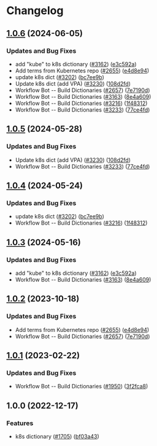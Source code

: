 # Changelog

## [1.0.6](https://github.com/kevintraver/cspell-dicts/compare/@cspell/dict-k8s-v1.0.5...@cspell/dict-k8s@1.0.6) (2024-06-05)


### Updates and Bug Fixes

* add "kube" to k8s dictionary ([#3162](https://github.com/kevintraver/cspell-dicts/issues/3162)) ([e3c592a](https://github.com/kevintraver/cspell-dicts/commit/e3c592a459089d0df1d8fdb1f1fc1f017e4b2fd4))
* Add terms from Kubernetes repo ([#2655](https://github.com/kevintraver/cspell-dicts/issues/2655)) ([e4d8e94](https://github.com/kevintraver/cspell-dicts/commit/e4d8e9434efb4610adebee086b9ba78379b05bc0))
* update k8s dict ([#3202](https://github.com/kevintraver/cspell-dicts/issues/3202)) ([bc7ee9b](https://github.com/kevintraver/cspell-dicts/commit/bc7ee9b4f30d44bd4f561e00ef6eb5be63062bf4))
* Update k8s dict (add VPA) ([#3230](https://github.com/kevintraver/cspell-dicts/issues/3230)) ([108d2fd](https://github.com/kevintraver/cspell-dicts/commit/108d2fdabb2955d881b561463f4c26fbd3f06224))
* Workflow Bot -- Build Dictionaries ([#2657](https://github.com/kevintraver/cspell-dicts/issues/2657)) ([7e7190d](https://github.com/kevintraver/cspell-dicts/commit/7e7190d1165246cf5fd85c58bd52531b6b722958))
* Workflow Bot -- Build Dictionaries ([#3163](https://github.com/kevintraver/cspell-dicts/issues/3163)) ([8e4a609](https://github.com/kevintraver/cspell-dicts/commit/8e4a609fe11b56d1624fdd9cb4969ed5f37d6d18))
* Workflow Bot -- Build Dictionaries ([#3216](https://github.com/kevintraver/cspell-dicts/issues/3216)) ([1f48312](https://github.com/kevintraver/cspell-dicts/commit/1f483125280d927cfb94faca357f5b18baa5c29c))
* Workflow Bot -- Build Dictionaries ([#3233](https://github.com/kevintraver/cspell-dicts/issues/3233)) ([77ce4fd](https://github.com/kevintraver/cspell-dicts/commit/77ce4fd2d8eb7b379b701c63614a5cfb565c03ec))

## [1.0.5](https://github.com/streetsidesoftware/cspell-dicts/compare/@cspell/dict-k8s@1.0.4...@cspell/dict-k8s@1.0.5) (2024-05-28)


### Updates and Bug Fixes

* Update k8s dict (add VPA) ([#3230](https://github.com/streetsidesoftware/cspell-dicts/issues/3230)) ([108d2fd](https://github.com/streetsidesoftware/cspell-dicts/commit/108d2fdabb2955d881b561463f4c26fbd3f06224))
* Workflow Bot -- Build Dictionaries ([#3233](https://github.com/streetsidesoftware/cspell-dicts/issues/3233)) ([77ce4fd](https://github.com/streetsidesoftware/cspell-dicts/commit/77ce4fd2d8eb7b379b701c63614a5cfb565c03ec))

## [1.0.4](https://github.com/streetsidesoftware/cspell-dicts/compare/@cspell/dict-k8s@1.0.3...@cspell/dict-k8s@1.0.4) (2024-05-24)


### Updates and Bug Fixes

* update k8s dict ([#3202](https://github.com/streetsidesoftware/cspell-dicts/issues/3202)) ([bc7ee9b](https://github.com/streetsidesoftware/cspell-dicts/commit/bc7ee9b4f30d44bd4f561e00ef6eb5be63062bf4))
* Workflow Bot -- Build Dictionaries ([#3216](https://github.com/streetsidesoftware/cspell-dicts/issues/3216)) ([1f48312](https://github.com/streetsidesoftware/cspell-dicts/commit/1f483125280d927cfb94faca357f5b18baa5c29c))

## [1.0.3](https://github.com/streetsidesoftware/cspell-dicts/compare/@cspell/dict-k8s@1.0.2...@cspell/dict-k8s@1.0.3) (2024-05-16)


### Updates and Bug Fixes

* add "kube" to k8s dictionary ([#3162](https://github.com/streetsidesoftware/cspell-dicts/issues/3162)) ([e3c592a](https://github.com/streetsidesoftware/cspell-dicts/commit/e3c592a459089d0df1d8fdb1f1fc1f017e4b2fd4))
* Workflow Bot -- Build Dictionaries ([#3163](https://github.com/streetsidesoftware/cspell-dicts/issues/3163)) ([8e4a609](https://github.com/streetsidesoftware/cspell-dicts/commit/8e4a609fe11b56d1624fdd9cb4969ed5f37d6d18))

## [1.0.2](https://github.com/streetsidesoftware/cspell-dicts/compare/@cspell/dict-k8s@1.0.1...@cspell/dict-k8s@1.0.2) (2023-10-18)


### Updates and Bug Fixes

* Add terms from Kubernetes repo ([#2655](https://github.com/streetsidesoftware/cspell-dicts/issues/2655)) ([e4d8e94](https://github.com/streetsidesoftware/cspell-dicts/commit/e4d8e9434efb4610adebee086b9ba78379b05bc0))
* Workflow Bot -- Build Dictionaries ([#2657](https://github.com/streetsidesoftware/cspell-dicts/issues/2657)) ([7e7190d](https://github.com/streetsidesoftware/cspell-dicts/commit/7e7190d1165246cf5fd85c58bd52531b6b722958))

## [1.0.1](https://github.com/streetsidesoftware/cspell-dicts/compare/@cspell/dict-k8s@1.0.0...@cspell/dict-k8s@1.0.1) (2023-02-22)


### Updates and Bug Fixes

* Workflow Bot -- Build Dictionaries ([#1950](https://github.com/streetsidesoftware/cspell-dicts/issues/1950)) ([3f2fca8](https://github.com/streetsidesoftware/cspell-dicts/commit/3f2fca8b64c800723cc572f5ef83e92d5ec64673))

## 1.0.0 (2022-12-17)


### Features

* k8s dictionary ([#1705](https://github.com/streetsidesoftware/cspell-dicts/issues/1705)) ([bf03a43](https://github.com/streetsidesoftware/cspell-dicts/commit/bf03a434fdc657b2cf0d5d6ed2380951fd27614f))

